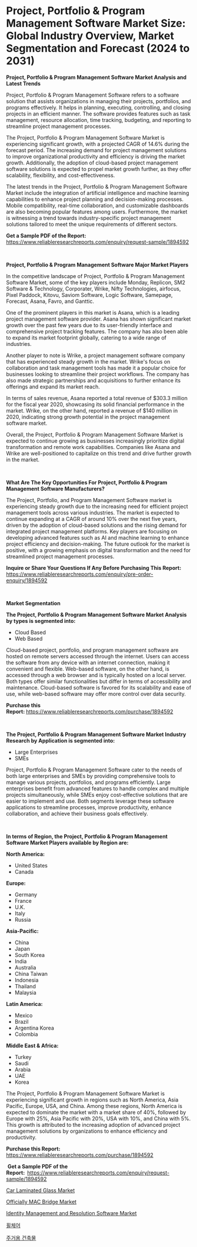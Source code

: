 <p><h1>Project, Portfolio & Program Management Software Market Size: Global Industry Overview, Market Segmentation and Forecast (2024 to 2031)</h1></p><p><strong>Project, Portfolio & Program Management Software Market Analysis and Latest Trends</strong></p>
<p><p>Project, Portfolio & Program Management Software refers to a software solution that assists organizations in managing their projects, portfolios, and programs effectively. It helps in planning, executing, controlling, and closing projects in an efficient manner. The software provides features such as task management, resource allocation, time tracking, budgeting, and reporting to streamline project management processes.</p><p>The Project, Portfolio & Program Management Software Market is experiencing significant growth, with a projected CAGR of 14.6% during the forecast period. The increasing demand for project management solutions to improve organizational productivity and efficiency is driving the market growth. Additionally, the adoption of cloud-based project management software solutions is expected to propel market growth further, as they offer scalability, flexibility, and cost-effectiveness.</p><p>The latest trends in the Project, Portfolio & Program Management Software Market include the integration of artificial intelligence and machine learning capabilities to enhance project planning and decision-making processes. Mobile compatibility, real-time collaboration, and customizable dashboards are also becoming popular features among users. Furthermore, the market is witnessing a trend towards industry-specific project management solutions tailored to meet the unique requirements of different sectors.</p></p>
<p><strong>Get a Sample PDF of the Report:&nbsp;</strong> <a href="https://www.reliableresearchreports.com/enquiry/request-sample/1894592">https://www.reliableresearchreports.com/enquiry/request-sample/1894592</a></p>
<p>&nbsp;</p>
<p><strong>Project, Portfolio & Program Management Software Major Market Players</strong></p>
<p><p>In the competitive landscape of Project, Portfolio & Program Management Software Market, some of the key players include Monday, Replicon, SM2 Software & Technology, Corporater, Wrike, Nifty Technologies, airfocus, Pixel Paddock, Kitovu, Saviom Software, Logic Software, Samepage, Forecast, Asana, Favro, and Ganttic.</p><p>One of the prominent players in this market is Asana, which is a leading project management software provider. Asana has shown significant market growth over the past few years due to its user-friendly interface and comprehensive project tracking features. The company has also been able to expand its market footprint globally, catering to a wide range of industries.</p><p>Another player to note is Wrike, a project management software company that has experienced steady growth in the market. Wrike's focus on collaboration and task management tools has made it a popular choice for businesses looking to streamline their project workflows. The company has also made strategic partnerships and acquisitions to further enhance its offerings and expand its market reach.</p><p>In terms of sales revenue, Asana reported a total revenue of $303.3 million for the fiscal year 2020, showcasing its solid financial performance in the market. Wrike, on the other hand, reported a revenue of $140 million in 2020, indicating strong growth potential in the project management software market.</p><p>Overall, the Project, Portfolio & Program Management Software Market is expected to continue growing as businesses increasingly prioritize digital transformation and remote work capabilities. Companies like Asana and Wrike are well-positioned to capitalize on this trend and drive further growth in the market.</p></p>
<p>&nbsp;</p>
<p><strong>What Are The Key Opportunities For Project, Portfolio & Program Management Software Manufacturers?</strong></p>
<p><p>The Project, Portfolio, and Program Management Software market is experiencing steady growth due to the increasing need for efficient project management tools across various industries. The market is expected to continue expanding at a CAGR of around 10% over the next five years, driven by the adoption of cloud-based solutions and the rising demand for integrated project management platforms. Key players are focusing on developing advanced features such as AI and machine learning to enhance project efficiency and decision-making. The future outlook for the market is positive, with a growing emphasis on digital transformation and the need for streamlined project management processes.</p></p>
<p><strong>Inquire or Share Your Questions If Any Before Purchasing This Report:</strong> <a href="https://www.reliableresearchreports.com/enquiry/pre-order-enquiry/1894592">https://www.reliableresearchreports.com/enquiry/pre-order-enquiry/1894592</a></p>
<p>&nbsp;</p>
<p><strong>Market Segmentation</strong></p>
<p><strong>The Project, Portfolio & Program Management Software Market Analysis by types is segmented into:</strong></p>
<p><ul><li>Cloud Based</li><li>Web Based</li></ul></p>
<p><p>Cloud-based project, portfolio, and program management software are hosted on remote servers accessed through the internet. Users can access the software from any device with an internet connection, making it convenient and flexible. Web-based software, on the other hand, is accessed through a web browser and is typically hosted on a local server. Both types offer similar functionalities but differ in terms of accessibility and maintenance. Cloud-based software is favored for its scalability and ease of use, while web-based software may offer more control over data security.</p></p>
<p><strong>Purchase this Report:&nbsp;</strong><a href="https://www.reliableresearchreports.com/purchase/1894592">https://www.reliableresearchreports.com/purchase/1894592</a></p>
<p>&nbsp;</p>
<p><strong>The Project, Portfolio & Program Management Software Market Industry Research by Application is segmented into:</strong></p>
<p><ul><li>Large Enterprises</li><li>SMEs</li></ul></p>
<p><p>Project, Portfolio & Program Management Software cater to the needs of both large enterprises and SMEs by providing comprehensive tools to manage various projects, portfolios, and programs efficiently. Large enterprises benefit from advanced features to handle complex and multiple projects simultaneously, while SMEs enjoy cost-effective solutions that are easier to implement and use. Both segments leverage these software applications to streamline processes, improve productivity, enhance collaboration, and achieve their business goals effectively.</p></p>
<p>&nbsp;</p>
<p><strong>In terms of Region, the Project, Portfolio & Program Management Software Market Players available by Region are:</strong></p>
<p>
    <p> <strong> North America: </strong>
        <ul>
            <li>United States</li>
            <li>Canada</li>
        </ul>
        </p> 
    <p> <strong> Europe: </strong>
        <ul>
            <li>Germany</li>
            <li>France</li>
            <li>U.K.</li>
            <li>Italy</li>
            <li>Russia</li>
        </ul>
        </p> 
    <p> <strong> Asia-Pacific: </strong>
        <ul>
            <li>China</li>
            <li>Japan</li>
            <li>South Korea</li>
            <li>India</li>
            <li>Australia</li>
            <li>China Taiwan</li>
            <li>Indonesia</li>
            <li>Thailand</li>
            <li>Malaysia</li>
        </ul>
        </p> 
    <p> <strong> Latin America: </strong>
        <ul>
            <li>Mexico</li>
            <li>Brazil</li>
            <li>Argentina Korea</li>
            <li>Colombia</li>
        </ul>
        </p> 
    <p> <strong> Middle East & Africa: </strong>
        <ul>
            <li>Turkey</li>
            <li>Saudi</li>
            <li>Arabia</li>
            <li>UAE</li>
            <li>Korea</li>
        </ul>
    </p>
    </p>
<p><p>The Project, Portfolio & Program Management Software Market is experiencing significant growth in regions such as North America, Asia Pacific, Europe, USA, and China. Among these regions, North America is expected to dominate the market with a market share of 40%, followed by Europe with 25%, Asia Pacific with 20%, USA with 10%, and China with 5%. This growth is attributed to the increasing adoption of advanced project management solutions by organizations to enhance efficiency and productivity.</p></p>
<p><strong>Purchase this Report: </strong><a href="https://www.reliableresearchreports.com/purchase/1894592">https://www.reliableresearchreports.com/purchase/1894592</a></p>
<p>&nbsp;<strong>Get a Sample PDF of the Report:&nbsp;&nbsp;</strong><a href="https://www.reliableresearchreports.com/enquiry/request-sample/1894592">https://www.reliableresearchreports.com/enquiry/request-sample/1894592</a></p>
<p><strong></strong></p>
<p><p><a href="https://view.publitas.com/reportprime-1/car-laminated-glass-market-furnish-information-about-market-size-market-share-market-dynamics-and-projections-spanning-from-2024-to-2031/">Car Laminated Glass Market</a></p><p><a href="https://simplistic-meeting-7ee.notion.site/Officially-MAC-Bridge-Market-Research-Report-Unlocks-Analysis-on-the-Market-Financial-Status-Market-3225df7db4094335adbd32f7cbe86503">Officially MAC Bridge Market</a></p><p><a href="https://github.com/wwwkeltoum/Market-Research-Report-List-2/blob/main/identity-management-and-resolution-software-market.md">Identity Management and Resolution Software Market</a></p><p><a href="https://medium.com/@sherrillcrooksxa8i18ucf2m/%ED%9C%A0%EC%B2%B4%EC%96%B4-%EC%8B%9C%EC%9E%A5-%EB%B6%84%EC%84%9D-cagr-%EC%8B%9C%EC%9E%A5-%EC%84%B8%EB%B6%84%ED%99%94-%EB%B0%8F-%EA%B8%80%EB%A1%9C%EB%B2%8C-%EC%82%B0%EC%97%85-%EA%B0%9C%EC%9A%94-97c814a56fbc">휠체어</a></p><p><a href="https://medium.com/@sherrillcrooksxa8i18ucf2m/%EC%A3%BC%ED%83%9D-%EA%B1%B4%EC%84%A4-%EC%8B%9C%EC%9E%A5-%EA%B2%BD%EC%9F%81-%EB%B6%84%EC%84%9D-%EC%8B%9C%EC%9E%A5-%EB%8F%99%ED%96%A5-%EB%B0%8F-2031%EB%85%84%EA%B9%8C%EC%A7%80%EC%9D%98-%EC%98%88%EC%B8%A1-8ff8e284aad0">주거용 건축물</a></p></p>